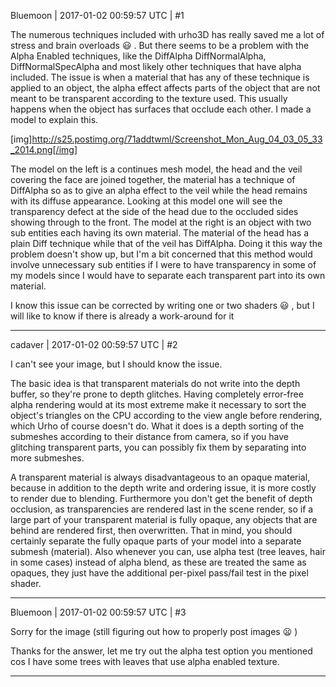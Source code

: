 Bluemoon | 2017-01-02 00:59:57 UTC | #1

The numerous techniques included with urho3D has really saved me a lot of stress and brain overloads  :smiley: . But there seems to be a problem with the Alpha Enabled techniques, like the DiffAlpha DiffNormalAlpha, DiffNormalSpecAlpha and most likely other techniques that have alpha included. The issue is when a material that has any of these technique is applied to an object, the alpha effect affects parts of the object that are not meant to be transparent according to the texture used. This usually happens when the object has surfaces that occlude each other. I made a model to explain this.

[img]http://s25.postimg.org/71addtwml/Screenshot_Mon_Aug_04_03_05_33_2014.png[/img]

The model on the left is a continues mesh model, the head and the veil covering the face are joined together, the material has a technique of DiffAlpha so as to give an alpha effect to the veil while the head remains with its diffuse appearance. Looking at this model one will see the transparency defect at the side of the head due to the occluded sides showing through to the front. The model at the right is an object with two sub entities each having its own material. The material of the head has a plain Diff technique while that of the veil has DiffAlpha. Doing it this way the problem doesn't show up, but I'm a bit concerned that this method would involve unnecessary sub entities if I were to have transparency in some of my models since I would have to separate each transparent part into its own material.

I know this issue can be corrected by writing one or two shaders  :smiley: , but I will like to know if there is already a work-around for it

-------------------------

cadaver | 2017-01-02 00:59:57 UTC | #2

I can't see your image, but I should know the issue.

The basic idea is that transparent materials do not write into the depth buffer, so they're prone to depth glitches. Having completely error-free alpha rendering would at its most extreme make it necessary to sort the object's triangles on the CPU according to the view angle before rendering, which Urho of course doesn't do. What it does is a depth sorting of the submeshes according to their distance from camera, so if you have glitching transparent parts, you can possibly fix them by separating into more submeshes.

A transparent material is always disadvantageous to an opaque material, because in addition to the depth write and ordering issue, it is more costly to render due to blending. Furthermore you don't get the benefit of depth occlusion, as transparencies are rendered last in the scene render, so if a large part of your transparent material is fully opaque, any objects that are behind are rendered first, then overwritten. That in mind, you should certainly separate the fully opaque parts of your model into a separate submesh (material). Also whenever you can, use alpha test (tree leaves, hair in some cases) instead of alpha blend, as these are treated the same as opaques, they just have the additional per-pixel pass/fail test in the pixel shader.

-------------------------

Bluemoon | 2017-01-02 00:59:57 UTC | #3

Sorry for the image (still figuring out how to properly post images :frowning: )

Thanks for the answer, let me try out the alpha test option you mentioned cos I have some trees with leaves that use alpha enabled texture.

-------------------------

